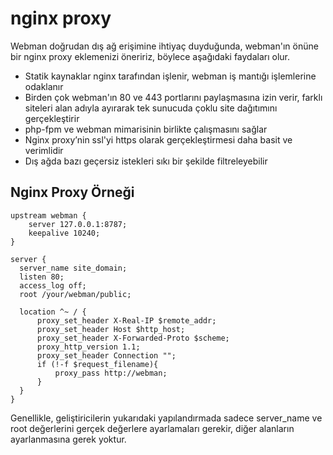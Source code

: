 # nginx proxy
Webman doğrudan dış ağ erişimine ihtiyaç duyduğunda, webman'ın önüne bir nginx proxy eklemenizi öneririz, böylece aşağıdaki faydaları olur.

- Statik kaynaklar nginx tarafından işlenir, webman iş mantığı işlemlerine odaklanır
- Birden çok webman'ın 80 ve 443 portlarını paylaşmasına izin verir, farklı siteleri alan adıyla ayırarak tek sunucuda çoklu site dağıtımını gerçekleştirir
- php-fpm ve webman mimarisinin birlikte çalışmasını sağlar
- Nginx proxy’nin ssl'yi https olarak gerçekleştirmesi daha basit ve verimlidir
- Dış ağda bazı geçersiz istekleri sıkı bir şekilde filtreleyebilir

## Nginx Proxy Örneği
```
upstream webman {
    server 127.0.0.1:8787;
    keepalive 10240;
}

server {
  server_name site_domain;
  listen 80;
  access_log off;
  root /your/webman/public;

  location ^~ / {
      proxy_set_header X-Real-IP $remote_addr;
      proxy_set_header Host $http_host;
      proxy_set_header X-Forwarded-Proto $scheme;
      proxy_http_version 1.1;
      proxy_set_header Connection "";
      if (!-f $request_filename){
          proxy_pass http://webman;
      }
  }
}
```

Genellikle, geliştiricilerin yukarıdaki yapılandırmada sadece server_name ve root değerlerini gerçek değerlere ayarlamaları gerekir, diğer alanların ayarlanmasına gerek yoktur.

